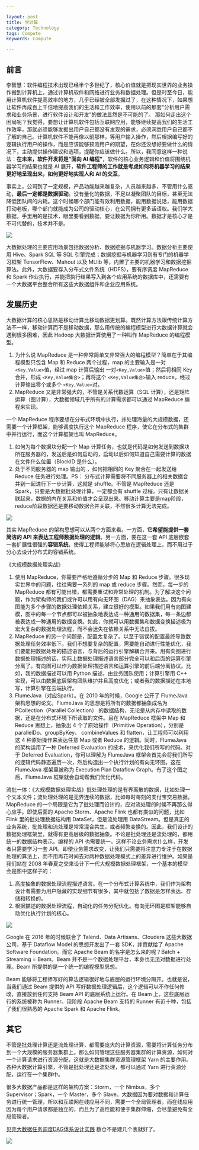 ```yaml
---

layout: post
title: 学计算
category: Technology
tags: Compute
keywords: Compute

---
```


## 前言


李智慧：软件编程技术出现已经半个多世纪了，核心价值就是把现实世界的业务操作搬到计算机上，通过计算机软件和网络进行业务和数据处理。但是时至今日，能用计算机软件提高效率的地方，几乎已经被全部发掘过了，在这种情况下，如果想让软件再成百上千倍地提高我们的生活和工作效率，使用以前的那套“分析用户需求和业务场景，进行软件设计和开发”的做法显然是不可能的了。    那如何走出这个困局呢？我觉得，要想让计算机软件包括互联网应用，能够继续提高我们的生活工作效率，那就必须能够发掘出用户自己都没有发现的需求，必须洞悉用户自己都不了解的自己。计算机软件不能再像以前那样，等用户输入操作，然后根据编写好的逻辑执行用户的操作，而是应该能够预测用户的期望，在你还没想好要做什么的情况下，主动提供操作建议和选项，提醒你应该做什么。所以，我同意这样一种说法：**在未来，软件开发将是“面向 AI 编程”**，软件的核心业务逻辑和价值将围绕机器学习的结果也就是 AI 展开，**软件工程师的工作就是考虑如何将机器学习的结果更好地呈现出来，如何更好地实现人和 AI 的交互**。

事实上，公司到了一定规模，产品功能越来越复杂，人员越来越多，不管用什么驱动，**最后一定都是数据驱动**。没有量化的数据，不足以凝聚团队的目标，甚至无法降低团队间的内耗。这个时候哪个部门能有效利用数据，能用数据说话，能用数据打动老板，哪个部门就能成为公司的驱动核心，在公司拥有更多话语权。我们学大数据，手里用的是技术，眼里要看到数据，要让数据为你所用。数据才是核心才是不可代替的，技术并不是。

![](/public/upload/compute/compute.png)

大数据处理的主要应用场景包括数据分析、数据挖掘与机器学习。数据分析主要使用 Hive、Spark SQL 等 SQL 引擎完成；数据挖掘与机器学习则有专门的机器学习框架 TensorFlow、Mahout 以及 MLlib 等，内置了主要的机器学习和数据挖掘算法。此外，大数据要存入分布式文件系统（HDFS），要有序调度 MapReduce 和 Spark 作业执行，并能把执行结果写入到各个应用系统的数据库中，还需要有一个大数据平台整合所有这些大数据组件和企业应用系统。

## 发展历史

大数据计算的核心思路是移动计算比移动数据更划算。既然计算方法跟传统计算方法不一样，移动计算而不是移动数据，那么用传统的编程模型进行大数据计算就会遇到很多困难，因此 Hadoop 大数据计算使用了一种叫作 MapReduce 的编程模型。
1. 为什么说 MapReduce 是一种非常简单又非常强大的编程模型？简单在于其编程模型只包含 Map 和 Reduce 两个过程，map 的主要输入是一对 `<Key,Value>`值，经过 map 计算后输出 一对`<Key,Value>`值；然后将相同 Key 合并，形成 `<Key,Value集合>`；再将这个 `<Key,Value集合>`输入 reduce，经过计算输出零个或多个 `<Key,Value>`对。
2. MapReduce 又是非常强大的，不管是关系代数运算（SQL 计算），还是矩阵运算（图计算），大数据领域几乎所有的计算需求都可以通过 MapReduce 编程来实现。

一个 MapReduce 程序要想在分布式环境中执行，并处理海量的大规模数据，还需要一个计算框架，能够调度执行这个 MapReduce 程序，使它在分布式的集群中并行运行，而这个计算框架也叫 MapReduce。
1. 如何为每个数据块分配一个 Map 计算任务，也就是代码是如何发送到数据块所在服务器的，发送后是如何启动的，启动以后如何知道自己需要计算的数据在文件什么位置（BlockID 是什么）。
2. 处于不同服务器的 map 输出的 ，如何把相同的 Key 聚合在一起发送给 Reduce 任务进行处理。PS： 分布式计算需要将不同服务器上的相关数据合并到一起进行下一步计算，这就是 shuffle。不管是 MapReduce 还是 Spark，只要是大数据批处理计算，一定都会有 shuffle 过程，只有让数据关联起来，数据的内在关系和价值才会呈现出来。移动计算主要是map阶段，reduce阶段数据还是要移动数据合并关联，不然很多计算无法完成。

![](/public/upload/compute/map_reduce.png)

其实 MapReduce 的架构思想可以从两个方面来看。一方面，**它希望能提供一套简洁的 API 来表达工程师数据处理的逻辑**。另一方面，要在这一套 API 底层嵌套一套扩展性很强的**容错系统**，使得工程师能够将心思放在逻辑处理上，而不用过于分心去设计分布式的容错系统。

《大规模数据处理实战》
1. 使用 MapReduce，你需要严格地遵循分步的 Map 和 Reduce 步骤。很多现实世界中的问题，往往需要一系列的 map 或 reduce 步骤。然而，每一步的 MapReduce 都有可能出错，都需要重试和异常处理的机制。为了解决这个问题，作为架构师的我们或许可以用有向无环图（DAG）来抽象表达。因为有向图能为多个步骤的数据处理依赖关系，建立很好的模型。如果我们用有向图建模，图中的每一个节点都可以被抽象地表达成一种通用的数据集，每一条边都被表达成一种通用的数据变换。如此，你就可以用数据集和数据变换描述极为宏大复杂的数据处理流程，而不会迷失在依赖关系中无法自拔。
2. MapReduce 的另一个问题是，配置太复杂了。以至于错误的配置最终导致数据处理任务效率低下。我们不想要复杂的配置，需要能自动进行性能优化，我们要能把数据处理的描述语言，与背后的运行引擎解耦合开来。用有向图进行数据处理描述的话，实际上数据处理描述语言部分完全可以和后面的运算引擎分离了。有向图可以作为数据处理描述语言和运算引擎的前后端分离协议。比如，我的数据描述可以用 Python 描述，由业务团队使用；计算引擎用 C++ 实现，可以由数据底层架构团队维护并且高度优化；或者我的数据描述在本地写，计算引擎在云端执行。
3. FlumeJava（对应Spark）。在 2010 年的时候，Google 公开了 FlumeJava 架构思想的论文。FlumeJava 的思想是将所有的数据都抽象成名为 PCollection（Parallel Collection） 的数据结构，无论是从内存中读取的数据，还是在分布式环境下所读取的文件。且在 MapReduce 框架中 Map 和 Reduce 思想上，抽象出 4 个了原始操作（Primitive Operation），分别是 parallelDo、groupByKey、 combineValues 和 flatten，让工程师可以利用这 4 种原始操作来表达任意 Map 或者 Reduce 的逻辑。同时，FlumeJava 的架构运用了一种 Deferred Evaluation 的技术，来优化我们所写的代码。对于 Deferred Evaluation，你可以理解为 FlumeJava 框架会首先会将我们所写的逻辑代码静态遍历一次，然后构造出一个执行计划的有向无环图。这在 FlumeJava 框架里被称为 Execution Plan Dataflow Graph。有了这个图之后，FlumeJava 框架就会自动帮我们优化代码。

流批一体：《大规模数据处理实战》批处理处理的是有界离散的数据，比如处理一个文本文件；流处理处理的是无界连续的数据，比如每时每刻的支付宝交易数据。MapReduce 的一个局限是它为了批处理而设计的，应对流处理的时候不再那么得心应手。即使后面的 Apache Storm、Apache Flink 也都有类似的问题，比如 Flink 里的批处理数据结构用 DataSet，但是流处理用 DataStream。但是真正的业务系统，批处理和流处理是常常混合共生，或者频繁变换的。因此，我们设计的数据处理框架里，就得有更高层级的数据抽象。不论是批处理还是流处理的，都用统一的数据结构表示。编程的 API 也需要统一。这样不论业务需求什么样，开发者只需要学习一套 API。即使业务需求改变，让我们只需要将注意力专注于在数据处理的算法上，而不用再花时间去对两种数据处理模式上的差异进行维护。如果是我们站在 2008 年春夏之交来设计下一代大规模数据处理框架，一个基本的模型会是图中这样子的：

1. 高度抽象的数据处理流程描述语言。在一个分布式计算系统中，我们作为架构设计者需要为用户隐藏的实现细节有很多，其中就包括了数据是怎样表达、存储和转换的。
2. 根据描述的数据处理流程，自动化的任务分配优化。有向无环图是框架能够自动优化执行计划的核心。

![](/public/upload/compute/big_compute_future.png)

Google 在 2016 年的时候联合了 Talend、Data Artisans、Cloudera 这些大数据公司，基于 Dataflow Model 的思想开发出了一套 SDK，并贡献给了 Apache Software Foundation。而它 Apache Beam 的名字是怎么来的呢？Batch + Streaming = Beam。Beam 并不是一个数据处理平台，本身也无法对数据进行处理。Beam 所提供的是一个统一的编程模型思想。

Beam 能够将工程师写好的算法逻辑很好地与底层的运行环境分隔开。也就是说，当我们通过 Beam 提供的 API 写好数据处理逻辑后，这个逻辑可以不作任何修改，直接放到任何支持 Beam API 的底层系统上运行。在 Beam 上，这些底层运行的系统被称为 Runner。现阶段 Apache Beam 支持的 Runner 有近十种，包括了我们很熟悉的 Apache Spark 和 Apache Flink。

## 其它

不管是批处理计算还是流处理计算，都需要庞大的计算资源，需要将计算任务分布到一个大规模的服务器集群上。那么如何管理这些服务器集群的计算资源，如何对一个计算请求进行资源分配，这就是大数据集群资源管理框架 Yarn 的主要作用。各种大数据计算引擎，不管是批处理还是流处理，都可以通过 Yarn 进行资源分配，运行在一个集群中。

很多大数据产品都是这样的架构方案：Storm，一个 Nimbus，多个 Supervisor；Spark，一个 Master，多个 Slave。大数据因为要对数据和计算任务进行统一管理，所以和互联网在线应用不同，需要一个全局管理者。而在线应用因为每个用户请求都是独立的，而且为了高性能和便于集群伸缩，会尽量避免有全局管理者。

[贝壳大数据任务调度DAG体系设计实践](https://mp.weixin.qq.com/s/tHTfQP_qVOObt7BNQQtSiA) 数仓不是建几个表就好了。

![](/public/upload/compute/dw_compute.png)